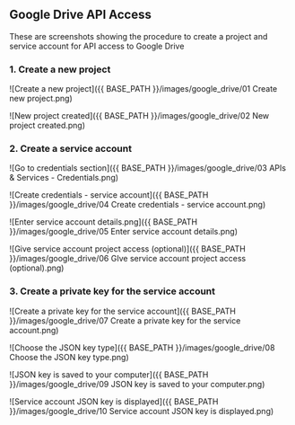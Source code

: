 ## Google Drive API Access

These are screenshots showing the procedure to create a project and service account
for API access to Google Drive

### 1. Create a new project

![Create a new project]({{ BASE_PATH }}/images/google_drive/01 Create new project.png)

![New project created]({{ BASE_PATH }}/images/google_drive/02 New project created.png)

### 2. Create a service account

![Go to credentials section]({{ BASE_PATH }}/images/google_drive/03 APIs & Services - Credentials.png)

![Create credentials - service account]({{ BASE_PATH }}/images/google_drive/04 Create credentials - service account.png)

![Enter service account details.png]({{ BASE_PATH }}/images/google_drive/05 Enter service account details.png)

![Give service account project access (optional)]({{ BASE_PATH }}/images/google_drive/06 GIve service account project access (optional).png)

### 3. Create a private key for the service account

![Create a private key for the service account]({{ BASE_PATH }}/images/google_drive/07 Create a private key for the service account.png)

![Choose the JSON key type]({{ BASE_PATH }}/images/google_drive/08 Choose the JSON key type.png)

![JSON key is saved to your computer]({{ BASE_PATH }}/images/google_drive/09 JSON key is saved to your computer.png)

![Service account JSON key is displayed]({{ BASE_PATH }}/images/google_drive/10 Service account JSON key is displayed.png)
